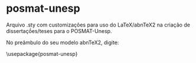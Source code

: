 posmat-unesp
============

Arquivo .sty com customizações para uso do LaTeX/abnTeX2 na criação de dissertaçṍes/teses para o POSMAT-Unesp.

No preâmbulo do seu modelo abnTeX2, digite:

\usepackage{posmat-unesp}


